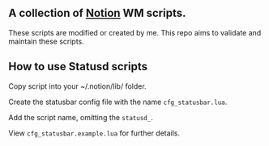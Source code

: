 A collection of [Notion](http://notion.sourceforge.net/) WM scripts.
-------------------------------------------------------------------                                                                                                                                                                                           
These scripts are modified or created by me. This repo aims to validate and maintain these scripts.

How to use Statusd scripts
--------------------------

Copy script into your ~/.notion/lib/ folder.

Create the statusbar config file with the name `cfg_statusbar.lua`.

Add the script name, omitting the `statusd_`.

View `cfg_statusbar.example.lua` for further details.
